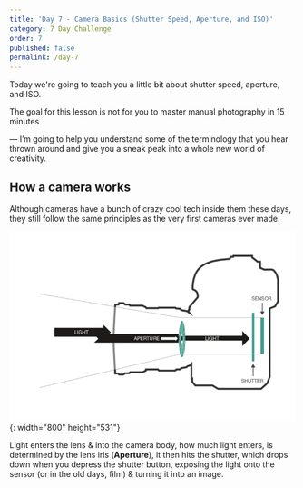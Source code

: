 ```yaml
---
title: 'Day 7 - Camera Basics (Shutter Speed, Aperture, and ISO)'
category: 7 Day Challenge
order: 7
published: false
permalink: /day-7
---
```


Today we're going to teach you a little bit about shutter speed, aperture, and ISO.

The goal for this lesson is not for you to master manual photography in 15 minutes&nbsp;

— I’m going to help you understand some of the terminology that you hear thrown around and give you a sneak peak into a whole new world of creativity.

## How a camera works

Although cameras have a bunch of crazy cool tech inside them these days, they still follow the same principles as the very first cameras ever made.

![](/uploads/screen-shot-2020-05-22-at-4-45-32-pm.png){: width="800" height="531"}

Light enters the lens & into the camera body, how much light enters, is determined by the lens iris (**Aperture**), it then hits the shutter, which drops down when you depress the shutter button, exposing the light onto the sensor (or in the old days, film) & turning it into an image.